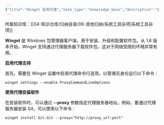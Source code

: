 ```yaml
---
{"title":"Winget 启用代理","note_type":"knowledge_base","description":"启用 Winget 配置代理以及使用代理","tags":["代理","windows","winget"],"create_time":"2025-02-06","update_time":"2025-02-19","dg-home":false,"dg-publish":true,"knowledge_type":"其他归纳","root":"系统工具杂项","permalink":"/04-知识仓库/知识单元/06-其他归纳/系统工具杂项/Winget 启用代理/","dgPassFrontmatter":true,"noteIcon":"","created":"2025-02-06","updated":"2025-02-19"}
---
```



所属知识库：[[04-知识仓库/归纳目录/06-其他归纳/系统工具杂项\|系统工具杂项]]

**Winget** 是 Windows 包管理器客户端，用于安装、升级和配置软件包。从 1.8 版本开始，Winget 支持通过代理服务器下载软件包，这对于网络受限的环境非常有用。

**启用代理支持**

首先，需要在 Winget 设置中启用代理命令行选项。以管理员身份运行以下命令：

```
winget settings --enable ProxyCommandLineOptions
```

**使用代理安装软件**

在安装软件时，可以通过 **--proxy** 参数指定代理服务器地址。例如，要通过代理服务器安装 Git，可以使用以下命令：

```
winget install Git.Git --proxy="http://proxy_url:port"
```
